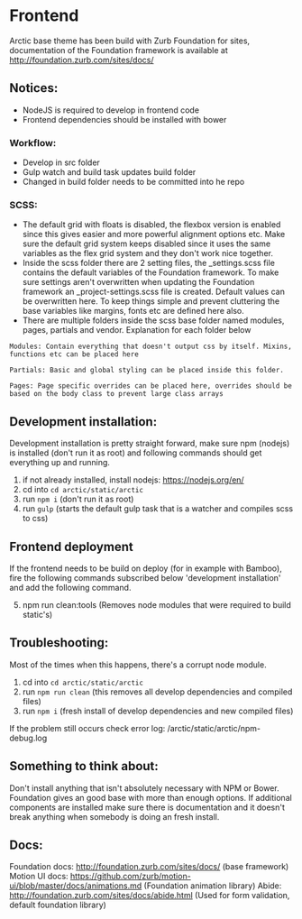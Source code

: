 # Frontend

Arctic base theme has been build with Zurb Foundation for sites, documentation of the Foundation framework is available at http://foundation.zurb.com/sites/docs/

## Notices:
- NodeJS is required to develop in frontend code
- Frontend dependencies should be installed with bower

### Workflow:
 - Develop in src folder
 - Gulp watch and build task updates build folder
 - Changed in build folder needs to be committed into he repo

### SCSS:

 - The default grid with floats is disabled, the flexbox version is enabled since this gives easier and more powerful alignment options etc. Make sure the default grid system keeps disabled since it uses the same variables as the flex grid system and they don't work nice together.
 - Inside the scss folder there are 2 setting files, the _settings.scss file contains the default variables of the Foundation framework. To make sure settings aren't overwritten when updating the Foundation framework an _project-settings.scss file is created. Default values can be overwritten here. To keep things simple and prevent cluttering the base variables like margins, fonts etc are defined here also.
 - There are multiple folders inside the scss base folder named modules, pages, partials and vendor. Explanation for each folder below

 `Modules: Contain everything that doesn't output css by itself. Mixins, functions etc can be placed here`

 `Partials: Basic and global styling can be placed inside this folder.`

 `Pages: Page specific overrides can be placed here, overrides should be based on the body class to prevent large class arrays`

## Development installation:

Development installation is pretty straight forward, make sure npm (nodejs) is installed (don't run it as root) and following commands should get everything up and running.

 1. if not already installed, install nodejs: https://nodejs.org/en/
 2. cd into `cd arctic/static/arctic`
 3. run `npm i` (don't run it as root)
 4. run `gulp` (starts the default gulp task that is a watcher and compiles scss to css)

## Frontend deployment

If the frontend needs to be build on deploy (for in example with Bamboo), fire the following commands subscribed below 'development installation' and add the following command.

 5. npm run clean:tools (Removes node modules that were required to build static's)

## Troubleshooting:
Most of the times when this happens, there's a corrupt node module.

 1. cd into `cd arctic/static/arctic`
 2. run `npm run clean` (this removes all develop dependencies and compiled files)
 3. run `npm i` (fresh install of develop dependencies and new compiled files)

If the problem still occurs check error log: /arctic/static/arctic/npm-debug.log

## Something to think about:
Don't install anything that isn't absolutely necessary with NPM or Bower. Foundation gives an good base with more than enough options. If additional components are installed make sure there is documentation and it doesn't break anything when somebody is doing an fresh install.

## Docs:
Foundation docs: http://foundation.zurb.com/sites/docs/ (base framework)
Motion UI docs: https://github.com/zurb/motion-ui/blob/master/docs/animations.md (Foundation animation library)
Abide: http://foundation.zurb.com/sites/docs/abide.html (Used for form validation, default foundation library)
